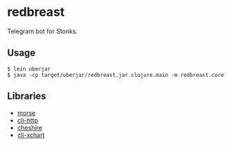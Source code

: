 # redbreast

Telegram bot for Stonks.

## Usage

    $ lein uberjar
    $ java -cp target/uberjar/redbreast.jar clojure.main -m redbreast.core

## Libraries

- [morse][0]
- [clj-http][1]
- [cheshire][2]
- [clj-xchart][3]

[0]: https://github.com/Otann/morse
[1]: https://github.com/dakrone/clj-http
[2]: https://github.com/dakrone/cheshire
[3]: https://github.com/hyPiRion/clj-xchart
